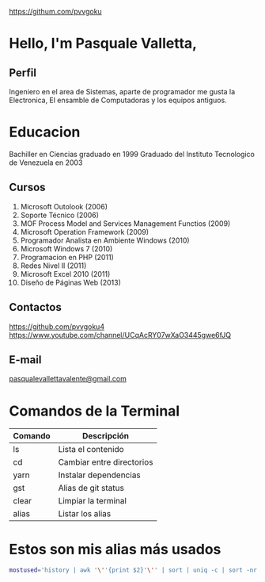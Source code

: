 https://githum.com/pvvgoku

# Hello, I'm Pasquale Valletta,

## Perfil
Ingeniero en el area de Sistemas, aparte de programador me gusta la Electronica, El ensamble de Computadoras
y los equipos antiguos.

# Educacion
Bachiller en Ciencias graduado en 1999
Graduado del Instituto Tecnologico de Venezuela en 2003

## Cursos
1. Microsoft Outolook (2006)
1. Soporte Técnico (2006)
1. MOF Process Model and Services Management Functios (2009)
1. Microsoft Operation Framework (2009)
1. Programador Analista en Ambiente Windows (2010)
1. Microsoft Windows 7 (2010)
1. Programacion en PHP (2011)
1. Redes Nivel II (2011)
1. Microsoft Excel 2010 (2011)
1. Diseño de Páginas Web (2013)

## Contactos
https://github.com/pvvgoku4
https://www.youtube.com/channel/UCqAcRY07wXaO3445gwe6fJQ

## E-mail
pasqualevallettavalente@gmail.com

# Comandos de la Terminal
| Comando | Descripción               |
|---------|---------------------------|
| ls      | Lista el contenido        |
| cd      | Cambiar entre directorios |
| yarn    | Instalar dependencias     |
| gst     | Alias de git status       |
| clear   | Limpiar la terminal       |
| alias   | Listar los alias          |

# Estos son mis alias más usados
```bash
mostused='history | awk '\''{print $2}'\'' | sort | uniq -c | sort -nr | head -n 10'
```
